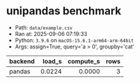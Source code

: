 # unipandas benchmark

- Path: `data/example.csv`
- Ran at: 2025-09-06 07:19:33
- Python: `3.9.6` on `macOS-15.6.1-arm64-arm-64bit`
- Args: assign=True, query='a > 0', groupby='cat'

| backend | load_s | compute_s | rows |
|---|---:|---:|---:|
| pandas | 0.0224 | 0.0000 | 3 |
